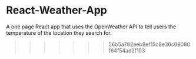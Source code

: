 

# React-Weather-App
A one page React app that uses the OpenWeather API to tell users the temperature of the location they search for.
>>>>>>> 56b5a782eeb8ef15c8e36c69080f64f54ad2f103
